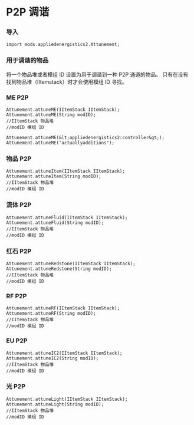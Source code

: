 # P2P 调谐

### 导入

```zenscript
import mods.appliedenergistics2.Attunement;
```

### 用于调谐的物品
将一个物品堆或者模组 ID 设置为用于调谐到一种 P2P 通道的物品。 只有在没有找到物品堆（IItemstack）时才会使用模组 ID 寻找。

### ME P2P
```zenscript
Attunement.attuneME(IItemStack IItemStack);
Attunement.attuneME(String modID);
//IItemStack 物品堆
//modID 模组 ID

Attunement.attuneME(&lt;appliedenergistics2:controller&gt;);
Attunement.attuneME("actuallyadditions");
```

### 物品 P2P
```zenscript
Attunement.attuneItem(IItemStack IItemStack);
Attunement.attuneItem(String modID);
//IItemStack 物品堆
//modID 模组 ID
```

### 流体 P2P
```zenscript
Attunement.attuneFluid(IItemStack IItemStack);
Attunement.attuneFluid(String modID);
//IItemStack 物品堆
//modID 模组 ID
```

### 红石 P2P
```zenscript
Attunement.attuneRedstone(IItemStack IItemStack);
Attunement.attuneRedstone(String modID);
//IItemStack 物品堆
//modID 模组 ID
```

### RF P2P
```zenscript
Attunement.attuneRF(IItemStack IItemStack);
Attunement.attuneRF(String modID);
//IItemStack 物品堆
//modID 模组 ID
```

### EU P2P
```zenscript
Attunement.attuneIC2(IItemStack IItemStack);
Attunement.attuneIC2(String modID);
//IItemStack 物品堆
//modID 模组 ID
```

### 光 P2P
```zenscript
Attunement.attuneLight(IItemStack IItemStack);
Attunement.attuneLight(String modID);
//IItemStack 物品堆
//modID 模组 ID
```

